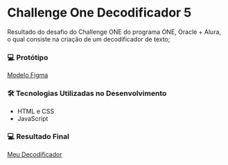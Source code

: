 # Challenge One Decodificador 5
Resultado do desafio do Challenge ONE do programa ONE, Oracle + Alura, o qual consiste na criação de um decodificador de texto;

### :computer: Protótipo
[Modelo Figma](https://www.figma.com/file/tvFEYhVfZTjdJ5P24RGV21/Alura-Challenge---Desafio-1---L%C3%B3gica?node-id=16%3A802)

### :hammer_and_wrench: Tecnologias Utilizadas no Desenvolvimento
- HTML e CSS
- JavaScript 

### :computer: Resultado Final  
[Meu Decodificador](https://becaalvarez.github.io/challengeonedecodificador5/)
